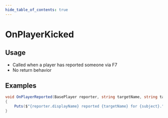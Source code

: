```yaml
---
hide_table_of_contents: true
---
```


# OnPlayerKicked

## Usage

* Called when a player has reported someone via F7
* No return behavior

## Examples

```csharp title=""
void OnPlayerReported(BasePlayer reporter, string targetName, string targetId, string subject, string message, string type)
{
    Puts($"{reporter.displayName} reported {targetName} for {subject}.");
}
```
